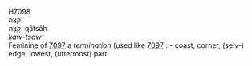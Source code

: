 <body>
  <p>H7098<br>  קצה  <br> קָצָה  ‎  qâtsâh  <br><i>kaw-tsaw‘ </i><br>Feminine of <a href="h7097.htm">7097</a>  a <i>termination</i> (used like <a href="h7097.htm">7097</a> : - coast, corner, (selv-) edge, lowest, (uttermost) part.<br></p>
 </body>